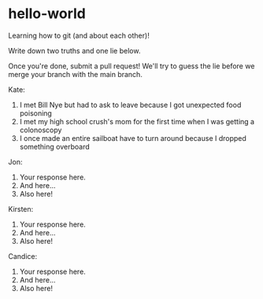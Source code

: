 # hello-world
Learning how to git (and about each other)!

Write down two truths and one lie below.

Once you're done, submit a pull request! We'll try to guess the lie before we merge your branch with the main branch.

Kate:
1. I met Bill Nye but had to ask to leave because I got unexpected food poisoning
2. I met my high school crush's mom for the first time when I was getting a colonoscopy
3. I once made an entire sailboat have to turn around because I dropped something overboard


Jon:
1. Your response here.
2. And here...
3. Also here!


Kirsten:
1. Your response here.
2. And here...
3. Also here!


Candice:
1. Your response here.
2. And here...
3. Also here!
